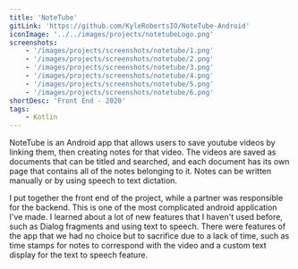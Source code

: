 ```yaml
---
title: 'NoteTube'
gitLink: 'https://github.com/KyleRobertsIO/NoteTube-Android'
iconImage: '../../images/projects/notetubeLogo.png'
screenshots:
    - '/images/projects/screenshots/notetube/1.png'
    - '/images/projects/screenshots/notetube/2.png'
    - '/images/projects/screenshots/notetube/3.png'
    - '/images/projects/screenshots/notetube/4.png'
    - '/images/projects/screenshots/notetube/5.png'
    - '/images/projects/screenshots/notetube/6.png'
shortDesc: 'Front End - 2020'
tags:
    - Kotlin
---
```


NoteTube is an Android app that allows users to save youtube videos by linking them, then creating notes for that video. The videos are saved as documents that can be titled and searched, and each document has its own page that contains all of the notes belonging to it. Notes can be written manually or by using speech to text dictation. 

I put together the front end of the project, while a partner was responsible for the backend. This is one of the most complicated android application I've made. I learned about a lot of new features that I haven't used before, such as Dialog fragments and using text to speech. There were features of the app that we had no choice but to sacrifice due to a lack of time, such as time stamps for notes to correspond with the video and a custom text display for the text to speech feature. 